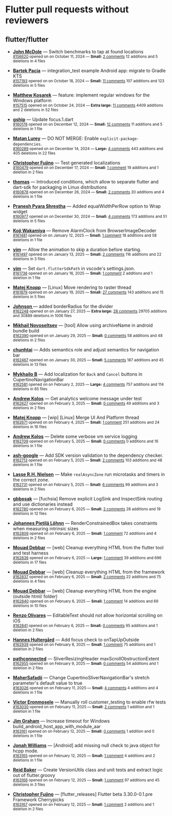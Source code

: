 # Flutter pull requests without reviewers

## flutter/flutter

* **[John McDole](https://github.com/jtmcdole)** &mdash; Switch benchmarks to tap at found locations<br />
  <sub>[#156620](https://github.com/flutter/flutter/pull/156620) opened on on October 11, 2024 &mdash; **Small:** [2 comments](https://github.com/flutter/flutter/pull/156620) 12 additions and 5 deletions in 4 files</sub><br />

* **[Bartek Pacia](https://github.com/bartekpacia)** &mdash; integration_test example Android app: migrate to Gradle KTS<br />
  <sub>[#157193](https://github.com/flutter/flutter/pull/157193) opened on on October 18, 2024 &mdash; **Small:** [11 comments](https://github.com/flutter/flutter/pull/157193) 107 additions and 123 deletions in 5 files</sub><br />

* **[Matthew Kosarek](https://github.com/mattkae)** &mdash; feature: implement regular windows for the Windows platform<br />
  <sub>[#157515](https://github.com/flutter/flutter/pull/157515) opened on on October 24, 2024 &mdash; **Extra large:** [11 comments](https://github.com/flutter/flutter/pull/157515) 4409 additions and 2 deletions in 52 files</sub><br />

* **[gship](https://github.com/gship)** &mdash; Update focus.1.dart<br />
  <sub>[#160176](https://github.com/flutter/flutter/pull/160176) opened on on December 12, 2024 &mdash; **Small:** [12 comments](https://github.com/flutter/flutter/pull/160176) 11 additions and 5 deletions in 1 file</sub><br />

* **[Matan Lurey](https://github.com/matanlurey)** &mdash; DO NOT MERGE: Enable `explicit-package-dependencies`.<br />
  <sub>[#160289](https://github.com/flutter/flutter/pull/160289) opened on on December 14, 2024 &mdash; **Large:** [4 comments](https://github.com/flutter/flutter/pull/160289) 443 additions and 405 deletions in 22 files</sub><br />

* **[Christopher Fujino](https://github.com/christopherfujino)** &mdash; Test generated localizations<br />
  <sub>[#160479](https://github.com/flutter/flutter/pull/160479) opened on on December 17, 2024 &mdash; **Small:** [1 comment](https://github.com/flutter/flutter/pull/160479) 19 additions and 1 deletion in 2 files</sub><br />

* **[thomas](https://github.com/thomasrahimi)** &mdash; Introduced conditions, which allow to separate flutter and dart-sdk for packaging in Linux distributions<br />
  <sub>[#160878](https://github.com/flutter/flutter/pull/160878) opened on on December 26, 2024 &mdash; **Small:** [2 comments](https://github.com/flutter/flutter/pull/160878) 20 additions and 4 deletions in 1 file</sub><br />

* **[Pranesh Pyara Shrestha](https://github.com/praneshp1org)** &mdash; Added equalWidthPerRow option to Wrap widget<br />
  <sub>[#160977](https://github.com/flutter/flutter/pull/160977) opened on on December 30, 2024 &mdash; **Small:** [4 comments](https://github.com/flutter/flutter/pull/160977) 173 additions and 51 deletions in 5 files</sub><br />

* **[Koji Wakamiya](https://github.com/koji-1009)** &mdash; Remove AlarmClock from BrowserImageDecoder<br />
  <sub>[#161481](https://github.com/flutter/flutter/pull/161481) opened on on January 12, 2025 &mdash; **Small:** [1 comment](https://github.com/flutter/flutter/pull/161481) 18 additions and 58 deletions in 1 file</sub><br />

* **[yim](https://github.com/yiiim)** &mdash; Allow the animation to skip a duration before starting.<br />
  <sub>[#161497](https://github.com/flutter/flutter/pull/161497) opened on on January 13, 2025 &mdash; **Small:** [2 comments](https://github.com/flutter/flutter/pull/161497) 116 additions and 22 deletions in 3 files</sub><br />

* **[yim](https://github.com/yiiim)** &mdash; Set `dart.flutterSdkPath` in vscode's settings.json.<br />
  <sub>[#161736](https://github.com/flutter/flutter/pull/161736) opened on on January 16, 2025 &mdash; **Small:** [1 comment](https://github.com/flutter/flutter/pull/161736) 2 additions and 1 deletion in 1 file</sub><br />

* **[Matej Knopp](https://github.com/knopp)** &mdash; [Linux] Move rendering to raster thread<br />
  <sub>[#161879](https://github.com/flutter/flutter/pull/161879) opened on on January 19, 2025 &mdash; **Small:** [27 comments](https://github.com/flutter/flutter/pull/161879) 143 additions and 15 deletions in 5 files</sub><br />

* **[Johnson ](https://github.com/johnson1940)** &mdash; added borderRadius for the divider<br />
  <sub>[#162248](https://github.com/flutter/flutter/pull/162248) opened on on January 27, 2025 &mdash; **Extra large:** [28 comments](https://github.com/flutter/flutter/pull/162248) 29705 additions and 30889 deletions in 1006 files</sub><br />

* **[Mikhail Novoseltsev](https://github.com/Sameri11)** &mdash; [tool] Allow using archiveName in android bundle build<br />
  <sub>[#162390](https://github.com/flutter/flutter/pull/162390) opened on on January 29, 2025 &mdash; **Small:** [0 comments](https://github.com/flutter/flutter/pull/162390) 58 additions and 48 deletions in 2 files</sub><br />

* **[chunhtai](https://github.com/chunhtai)** &mdash; Adds semantics role and adjust semantics for navigation bar<br />
  <sub>[#162467](https://github.com/flutter/flutter/pull/162467) opened on on January 30, 2025 &mdash; **Small:** [5 comments](https://github.com/flutter/flutter/pull/162467) 187 additions and 45 deletions in 13 files</sub><br />

* **[Mykhailo B](https://github.com/Michae1Weiss)** &mdash; Add localization for `Back` and `Cancel` buttons in CupertinoNavigationBar<br />
  <sub>[#162581](https://github.com/flutter/flutter/pull/162581) opened on on February 2, 2025 &mdash; **Large:** [4 comments](https://github.com/flutter/flutter/pull/162581) 757 additions and 114 deletions in 85 files</sub><br />

* **[Andrew Kolos](https://github.com/andrewkolos)** &mdash; Get analytics welcome message under test<br />
  <sub>[#162627](https://github.com/flutter/flutter/pull/162627) opened on on February 3, 2025 &mdash; **Small:** [0 comments](https://github.com/flutter/flutter/pull/162627) 49 additions and 3 deletions in 2 files</sub><br />

* **[Matej Knopp](https://github.com/knopp)** &mdash; [wip] [Linux] Merge UI And Platform thread<br />
  <sub>[#162671](https://github.com/flutter/flutter/pull/162671) opened on on February 4, 2025 &mdash; **Small:** [1 comment](https://github.com/flutter/flutter/pull/162671) 251 additions and 24 deletions in 16 files</sub><br />

* **[Andrew Kolos](https://github.com/andrewkolos)** &mdash; Delete some verbose vm service logging<br />
  <sub>[#162709](https://github.com/flutter/flutter/pull/162709) opened on on February 5, 2025 &mdash; **Small:** [0 comments](https://github.com/flutter/flutter/pull/162709) 0 additions and 16 deletions in 1 file</sub><br />

* **[ash-google](https://github.com/ash-google)** &mdash; Add SDK version validation to the dependency checker.<br />
  <sub>[#162713](https://github.com/flutter/flutter/pull/162713) opened on on February 5, 2025 &mdash; **Small:** [2 comments](https://github.com/flutter/flutter/pull/162713) 103 additions and 48 deletions in 1 file</sub><br />

* **[Lasse R.H. Nielsen](https://github.com/lrhn)** &mdash; Make `realAsyncZone` run microtasks and timers in the correct zone.<br />
  <sub>[#162731](https://github.com/flutter/flutter/pull/162731) opened on on February 5, 2025 &mdash; **Small:** [6 comments](https://github.com/flutter/flutter/pull/162731) 99 additions and 3 deletions in 2 files</sub><br />

* **[gbbosak](https://github.com/gbbosak)** &mdash; [fuchsia] Remove explicit LogSink and InspectSink routing and use dictionaries instead<br />
  <sub>[#162780](https://github.com/flutter/flutter/pull/162780) opened on on February 6, 2025 &mdash; **Small:** [2 comments](https://github.com/flutter/flutter/pull/162780) 28 additions and 19 deletions in 12 files</sub><br />

* **[Johannes Pietilä Löhnn](https://github.com/lohnn)** &mdash; RenderConstrainedBox takes constraints when measuring intrinsic sizes<br />
  <sub>[#162809](https://github.com/flutter/flutter/pull/162809) opened on on February 6, 2025 &mdash; **Small:** [1 comment](https://github.com/flutter/flutter/pull/162809) 72 additions and 4 deletions in 2 files</sub><br />

* **[Mouad Debbar](https://github.com/mdebbar)** &mdash; [web] Cleanup everything HTML from the flutter tool and test harness<br />
  <sub>[#162836](https://github.com/flutter/flutter/pull/162836) opened on on February 6, 2025 &mdash; **Large:** [1 comment](https://github.com/flutter/flutter/pull/162836) 39 additions and 696 deletions in 17 files</sub><br />

* **[Mouad Debbar](https://github.com/mdebbar)** &mdash; [web] Cleanup everything HTML from the framework<br />
  <sub>[#162837](https://github.com/flutter/flutter/pull/162837) opened on on February 6, 2025 &mdash; **Small:** [2 comments](https://github.com/flutter/flutter/pull/162837) 22 additions and 75 deletions in 4 files</sub><br />

* **[Mouad Debbar](https://github.com/mdebbar)** &mdash; [web] Cleanup everything HTML from the engine (outside html/ folder)<br />
  <sub>[#162840](https://github.com/flutter/flutter/pull/162840) opened on on February 6, 2025 &mdash; **Small:** [1 comment](https://github.com/flutter/flutter/pull/162840) 14 additions and 69 deletions in 10 files</sub><br />

* **[Renzo Olivares](https://github.com/Renzo-Olivares)** &mdash; EditableText should not allow horizontal scrolling on iOS<br />
  <sub>[#162841](https://github.com/flutter/flutter/pull/162841) opened on on February 6, 2025 &mdash; **Small:** [0 comments](https://github.com/flutter/flutter/pull/162841) 95 additions and 1 deletion in 2 files</sub><br />

* **[Hannes Hultergård](https://github.com/Hannnes1)** &mdash; Add focus check to onTapUpOutside<br />
  <sub>[#162939](https://github.com/flutter/flutter/pull/162939) opened on on February 8, 2025 &mdash; **Small:** [1 comment](https://github.com/flutter/flutter/pull/162939) 75 additions and 1 deletion in 2 files</sub><br />

* **[pathconnected](https://github.com/pathconnected)** &mdash; SliverResizingHeader maxScrollObstructionExtent<br />
  <sub>[#162955](https://github.com/flutter/flutter/pull/162955) opened on on February 9, 2025 &mdash; **Small:** [0 comments](https://github.com/flutter/flutter/pull/162955) 54 additions and 1 deletion in 2 files</sub><br />

* **[MaherSafadii](https://github.com/MaherSafadii)** &mdash; Change CupertinoSliverNavigationBar's stretch parameter's default value to true<br />
  <sub>[#163026](https://github.com/flutter/flutter/pull/163026) opened on on February 11, 2025 &mdash; **Small:** [4 comments](https://github.com/flutter/flutter/pull/163026) 4 additions and 4 deletions in 1 file</sub><br />

* **[Victor Eronmosele](https://github.com/victoreronmosele)** &mdash; Manually roll customer_testing to enable rfw tests<br />
  <sub>[#163030](https://github.com/flutter/flutter/pull/163030) opened on on February 11, 2025 &mdash; **Small:** [2 comments](https://github.com/flutter/flutter/pull/163030) 1 addition and 1 deletion in 1 file</sub><br />

* **[Jim Graham](https://github.com/flar)** &mdash; Increase timeout for Windows build_android_host_app_with_module_aar<br />
  <sub>[#163161](https://github.com/flutter/flutter/pull/163161) opened on on February 12, 2025 &mdash; **Small:** [0 comments](https://github.com/flutter/flutter/pull/163161) 1 addition and 0 deletions in 1 file</sub><br />

* **[Jonah Williams](https://github.com/jonahwilliams)** &mdash; [Android] add missing null check to java object for hcpp mode.<br />
  <sub>[#163165](https://github.com/flutter/flutter/pull/163165) opened on on February 12, 2025 &mdash; **Small:** [1 comment](https://github.com/flutter/flutter/pull/163165) 4 additions and 2 deletions in 1 file</sub><br />

* **[Reid Baker](https://github.com/reidbaker)** &mdash; Create VersionUtils class and unit tests and extract logic out of flutter.groovy<br />
  <sub>[#163166](https://github.com/flutter/flutter/pull/163166) opened on on February 12, 2025 &mdash; **Small:** [1 comment](https://github.com/flutter/flutter/pull/163166) 97 additions and 45 deletions in 3 files</sub><br />

* **[Christopher Fujino](https://github.com/christopherfujino)** &mdash; [flutter_releases] Flutter beta 3.30.0-0.1.pre Framework Cherrypicks<br />
  <sub>[#163167](https://github.com/flutter/flutter/pull/163167) opened on on February 12, 2025 &mdash; **Small:** [1 comment](https://github.com/flutter/flutter/pull/163167) 2 additions and 1 deletion in 2 files</sub><br />


